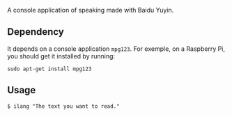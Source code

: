 A console application of speaking made with Baidu Yuyin.

## Dependency
It depends on a console application `mpg123`.
For exemple, on a Raspberry Pi, you should get it installed by running:

    sudo apt-get install mpg123

## Usage
`$ ilang "The text you want to read."`